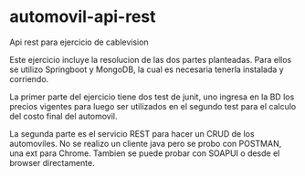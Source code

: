 # automovil-api-rest
Api rest para ejercicio de cablevision

Este ejercicio incluye la resolucion de las dos partes planteadas.
Para ellos se utilizo Springboot y MongoDB, la cual es necesaria tenerla instalada y corriendo.

La primer parte del ejercicio tiene dos test de junit, uno ingresa en la BD los precios vigentes
para luego ser utilizados en el segundo test para el calculo del costo final del automovil.

La segunda parte es el servicio REST para hacer un CRUD de los automoviles.
No se realizo un cliente java pero se probo con POSTMAN, una ext para Chrome.
Tambien se puede probar con SOAPUI o desde el browser directamente.
